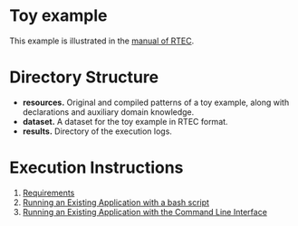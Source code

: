 # Toy example

This example is illustrated in the [manual of RTEC](../../RTEC_manual.pdf).

# Directory Structure
- **resources.** Original and compiled patterns of a toy example, along with declarations and auxiliary domain knowledge.
- **dataset.** A dataset for the toy example in RTEC format.
- **results.** Directory of the execution logs.


# Execution Instructions

1. [Requirements](../../docs/requirements.md)
2. [Running an Existing Application with a bash script](../../docs/existing-apps.md)
3. [Running an Existing Application with the Command Line Interface](../../docs/cli-existing-apps.md)
